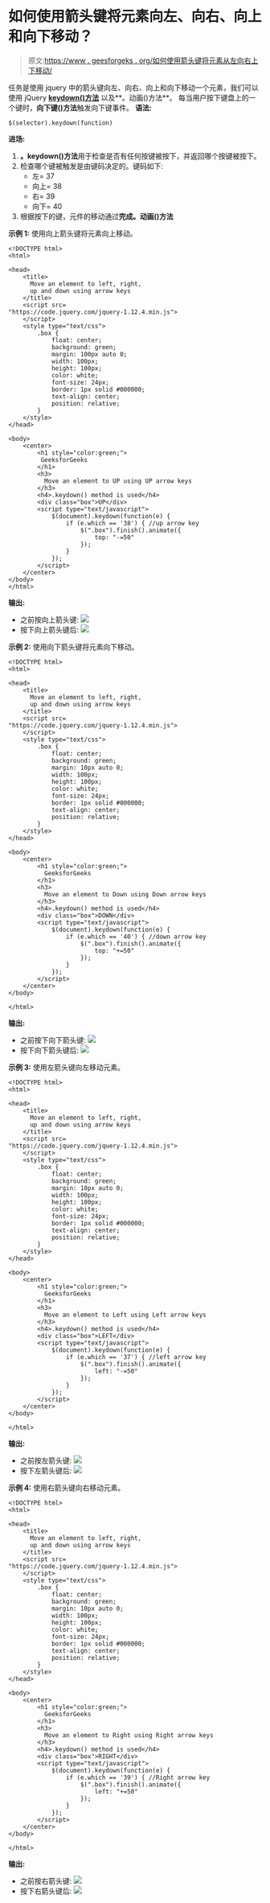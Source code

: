 # 如何使用箭头键将元素向左、向右、向上和向下移动？

> 原文:[https://www . geesforgeks . org/如何使用箭头键将元素从左向右上下移动/](https://www.geeksforgeeks.org/how-to-move-an-element-to-left-right-up-and-down-using-arrow-keys/)

任务是使用 jquery 中的箭头键向左、向右、向上和向下移动一个元素，我们可以使用 jQuery [**keydown()方法**](https://www.geeksforgeeks.org/jquery-keydown-with-examples/) 以及**。动画()方法**。
每当用户按下键盘上的一个键时，**向下键()方法**触发向下键事件。
**语法:**

```
$(selector).keydown(function)
```

**进场:**

1.  **。keydown()方法**用于检查是否有任何按键被按下，并返回哪个按键被按下。
2.  检查哪个键被触发是由键码决定的。键码如下:
    *   左= 37
    *   向上= 38
    *   右= 39
    *   向下= 40
3.  根据按下的键，元件的移动通过**完成。动画()方法**

**示例 1:** 使用向上箭头键将元素向上移动。

```
<!DOCTYPE html>
<html>

<head>
    <title>
      Move an element to left, right,
      up and down using arrow keys
    </title>
    <script src=
"https://code.jquery.com/jquery-1.12.4.min.js">
    </script>
    <style type="text/css">
        .box {
            float: center;
            background: green;
            margin: 100px auto 0;
            width: 100px;
            height: 100px;
            color: white;
            font-size: 24px;
            border: 1px solid #000000;
            text-align: center;
            position: relative;
        }
    </style>
</head>

<body>
    <center>
        <h1 style="color:green;"> 
         GeeksforGeeks 
        </h1>
        <h3>
          Move an element to UP using UP arrow keys
        </h3>
        <h4>.keydown() method is used</h4>
        <div class="box">UP</div>
        <script type="text/javascript">
            $(document).keydown(function(e) {
                if (e.which == '38') { //up arrow key
                    $(".box").finish().animate({
                        top: "-=50"
                    });
                }
            });
        </script>
    </center>
</body>
</html>                    
```

**输出:**

*   之前按向上箭头键:
    [![](img/93b36fe333370d3d3378932bac3e3b5d.png)](https://media.geeksforgeeks.org/wp-content/uploads/20190917133632/Screenshot-from-2019-09-17-13-32-49.png)
*   按下向上箭头键后:
    [![](img/ffaa4a249e080a46455bda96f960cb0a.png)](https://media.geeksforgeeks.org/wp-content/uploads/20190917133634/Screenshot-from-2019-09-17-13-32-57.png)

**示例 2:** 使用向下箭头键将元素向下移动。

```
<!DOCTYPE html>
<html>

<head>
    <title>
      Move an element to left, right,
      up and down using arrow keys
    </title>
    <script src=
"https://code.jquery.com/jquery-1.12.4.min.js">
    </script>
    <style type="text/css">
        .box {
            float: center;
            background: green;
            margin: 10px auto 0;
            width: 100px;
            height: 100px;
            color: white;
            font-size: 24px;
            border: 1px solid #000000;
            text-align: center;
            position: relative;
        }
    </style>
</head>

<body>
    <center>
        <h1 style="color:green;"> 
          GeeksforGeeks 
        </h1>
        <h3>
          Move an element to Down using Down arrow keys
        </h3>
        <h4>.keydown() method is used</h4>
        <div class="box">DOWN</div>
        <script type="text/javascript">
            $(document).keydown(function(e) {
                if (e.which == '40') { //down arrow key
                    $(".box").finish().animate({
                        top: "+=50"
                    });
                }
            });
        </script>
    </center>
</body>

</html>                             
```

**输出:**

*   之前按下向下箭头键:
    [![](img/cb1d7ec6204b89fec71f3c2845e5c85f.png)](https://media.geeksforgeeks.org/wp-content/uploads/20190917134102/Screenshot-from-2019-09-17-13-38-31.png)
*   按下向下箭头键后:
    [![](img/31d2599e916801c886ff4630cf6c2c74.png)](https://media.geeksforgeeks.org/wp-content/uploads/20190917134103/Screenshot-from-2019-09-17-13-38-38.png)

**示例 3:** 使用左箭头键向左移动元素。

```
<!DOCTYPE html>
<html>

<head>
    <title>
      Move an element to left, right, 
      up and down using arrow keys
    </title>
    <script src=
"https://code.jquery.com/jquery-1.12.4.min.js">
    </script>
    <style type="text/css">
        .box {
            float: center;
            background: green;
            margin: 10px auto 0;
            width: 100px;
            height: 100px;
            color: white;
            font-size: 24px;
            border: 1px solid #000000;
            text-align: center;
            position: relative;
        }
    </style>
</head>

<body>
    <center>
        <h1 style="color:green;"> 
          GeeksforGeeks 
        </h1>
        <h3>
          Move an element to Left using Left arrow keys
        </h3>
        <h4>.keydown() method is used</h4>
        <div class="box">LEFT</div>
        <script type="text/javascript">
            $(document).keydown(function(e) {
                if (e.which == '37') { //left arrow key
                    $(".box").finish().animate({
                        left: "-=50"
                    });
                }
            });
        </script>
    </center>
</body>

</html>      
```

**输出:**

*   之前按左箭头键:
    [![](img/4d7084d0178852df1b0dd2248355a92f.png)](https://media.geeksforgeeks.org/wp-content/uploads/20190917134831/Screenshot-from-2019-09-17-13-46-30.png)
*   按下左箭头键后:
    [![](img/adffcdcce9f0b681ccc5c916ef783be4.png)](https://media.geeksforgeeks.org/wp-content/uploads/20190917134832/Screenshot-from-2019-09-17-13-46-41.png)

**示例 4:** 使用右箭头键向右移动元素。

```
<!DOCTYPE html>
<html>

<head>
    <title>
      Move an element to left, right, 
      up and down using arrow keys
    </title>
    <script src=
"https://code.jquery.com/jquery-1.12.4.min.js">
    </script>
    <style type="text/css">
        .box {
            float: center;
            background: green;
            margin: 10px auto 0;
            width: 100px;
            height: 100px;
            color: white;
            font-size: 24px;
            border: 1px solid #000000;
            text-align: center;
            position: relative;
        }
    </style>
</head>

<body>
    <center>
        <h1 style="color:green;"> 
          GeeksforGeeks 
        </h1>
        <h3>
          Move an element to Right using Right arrow keys
        </h3>
        <h4>.keydown() method is used</h4>
        <div class="box">RIGHT</div>
        <script type="text/javascript">
            $(document).keydown(function(e) {
                if (e.which == '39') { //Right arrow key
                    $(".box").finish().animate({
                        left: "+=50"
                    });
                }
            });
        </script>
    </center>
</body>

</html>       
```

**输出:**

*   之前按右箭头键:
    [![](img/5d5d63f4df5a2f9c6f277296cbd11548.png)](https://media.geeksforgeeks.org/wp-content/uploads/20190917135235/Screenshot-from-2019-09-17-13-50-27.png)
*   按下右箭头键后:
    [![](img/51e5c05f33b346c8e2b6b12dc8075932.png)](https://media.geeksforgeeks.org/wp-content/uploads/20190917135237/Screenshot-from-2019-09-17-13-50-32.png)